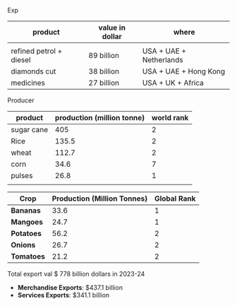 Exp

| product                 | value in dollar | where                   |
| ----------------------- | --------------- | ----------------------- |
|                         |                 |                         |
| refined petrol + diesel | 89 billion      | USA + UAE + Netherlands |
| diamonds cut            | 38 billion      | USA + UAE + Hong Kong   |
| medicines               | 27 billion      | USA + UK + Africa       |

Producer


| product    | production (million tonne) | world rank |
| ---------- | -------------------------- | ---------- |
| sugar cane | 405                        | 2          |
| Rice       | 135.5                      | 2          |
| wheat      | 112.7                      | 2          |
| corn       | 34.6                       | 7          |
| pulses     | 26.8                       | 1          |
|            |                            |            |

| **Crop**     | **Production (Million Tonnes)** | **Global Rank** |
| ------------ | ------------------------------- | --------------- |
| **Bananas**  | 33.6                            | 1               |
| **Mangoes**  | 24.7                            | 1               |
| **Potatoes** | 56.2                            | 2               |
| **Onions**   | 26.7                            | 2               |
| **Tomatoes** | 21.2                            | 2               |

Total export val 
$ 778 billion dollars in 2023-24

- **Merchandise Exports**: $437.1 billion
- **Services Exports**: $341.1 billion

